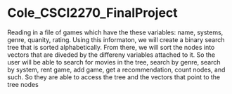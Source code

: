 # Cole_CSCI2270_FinalProject
Reading in a file of games which have the these variables: name, systems, genre, quanity, rating.
Using this informaton, we will create a binary search tree that is sorted alphabetically.  From  there, we will sort the 
nodes into vectors that are diveded by the differeny variables attached to it.  So the user will be able to search for movies in the tree,
search by genre, search by system, rent game, add game, get a recommendation, count nodes, and such.  So they are able to access the tree
and the vectors that point to the tree nodes
